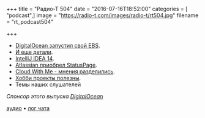 +++
title = "Радио-Т 504"
date = "2016-07-16T18:52:00"
categories = [ "podcast",]
image = "https://radio-t.com/images/radio-t/rt504.jpg"
filename = "rt_podcast504"

+++

- [DigitalOcean запустил свой EBS](https://techcrunch.com/2016/07/13/digitalocean-launches-block-storage-and-lets-you-store-terabytes-of-data/).
- [И еще детали](https://www.digitalocean.com/company/blog/block-storage-more-space-to-scale/?utm_medium=email).
- [IntelliJ IDEA 14](https://www.jetbrains.com/idea/whatsnew/).
- [Atlassian приобрел StatusPage](https://techcrunch.com/2016/07/14/atlassian-acquires-statuspage/).
- [Cloud With Me - мнения разделились](https://techcrunch.com/2016/07/12/cloud-with-me-makes-setting-up-and-managing-aws-servers-easier/).
- [Хобби проекты полезны](https://medium.com/@gammons/the-life-changing-benefits-of-side-projects-5e2fe47a8961).
- Темы наших слушателей

_Спонсор этого выпуска [DigitalOcean](https://www.digitalocean.com)_

[аудио](http://cdn.radio-t.com/rt_podcast504.mp3) • [лог чата](http://chat.radio-t.com/logs/radio-t-504.html)
<audio src="http://cdn.radio-t.com/rt_podcast504.mp3" preload="none"></audio>
